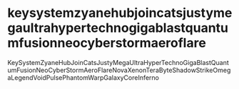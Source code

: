 # keysystemzyanehubjoincatsjustymegaultrahypertechnogigablastquantumfusionneocyberstormaeroflare
KeySystemZyaneHubJoinCatsJustyMegaUltraHyperTechnoGigaBlastQuantumFusionNeoCyberStormAeroFlareNovaXenonTeraByteShadowStrikeOmegaLegendVoidPulsePhantomWarpGalaxyCoreInferno
